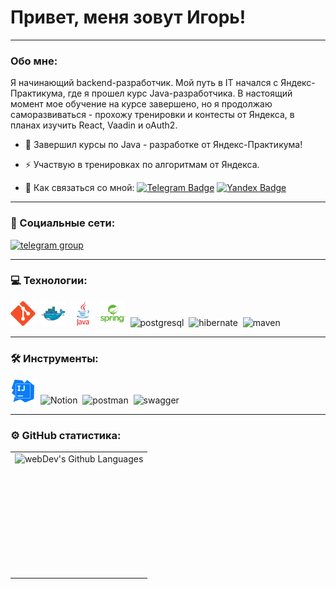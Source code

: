 # Привет, меня зовут Игорь!

---

### Обо мне:

Я начинающий backend-разработчик. Мой путь в IT начался с Яндекс-Практикума, где я прошел курс Java-разработчика. В настоящий момент мое обучение на курсе завершено, но я продолжаю саморазвиваться - прохожу тренировки и контесты от Яндекса, в планах изучить React, Vaadin и oAuth2.

- :seedling: Завершил курсы по Java - разработке от Яндекс-Практикума!

- :zap: Участвую в тренировках по алгоритмам от Яндекса.

- 📧 Как связаться со мной: [![Telegram Badge](https://img.shields.io/badge/-chetvertakov-blue?style=flat&logo=Telegram&logoColor=white)](https://t.me/haakonor) 
[![Yandex Badge](https://img.shields.io/badge/-Yandex-red?style=flat&logo=Yandex&logoColor=white)](mailto:chetvertakov.igor@yandex.ru)

---

### 🤝 Социальные сети:

  <div id="badges">
    <a href="https://t.me/haakonor" target="_blank">
      <img src="https://cdn-icons-png.flaticon.com/512/2111/2111646.png" width="40" height="40" alt="telegram group" />
    </a>
  </div>

---

### 💻 Технологии:

<div>
  <img src="https://github.com/devicons/devicon/blob/master/icons/git/git-original.svg" title="git" alt="git" width="40" height="40"/>&nbsp
  <img src="https://github.com/devicons/devicon/blob/master/icons/docker/docker-original.svg" title="docker" alt="docker" width="40" height="40"/>&nbsp
  <img src="https://github.com/devicons/devicon/blob/master/icons/java/java-original-wordmark.svg" title="java" alt="java" width="40" height="40"/>&nbsp
  <img src="https://github.com/devicons/devicon/blob/master/icons/spring/spring-original-wordmark.svg" title="spring" alt="spring" width="40" height="40"/>&nbsp
  <img src="https://www.svgrepo.com/show/354200/postgresql.svg" title="postgresql" alt="postgresql" width="40" height="40"/>&nbsp
  <img src="https://www.svgrepo.com/show/353874/hibernate.svg" title="hibernate" alt="hibernate" width="40" height="40"/>&nbsp
  <img src="https://www.svgrepo.com/show/373829/maven.svg" title="maven" alt="maven" width="40" height="40"/>&nbsp

</div>

---

### 🛠 Инструменты:

<div>
  <img src="https://github.com/devicons/devicon/blob/master/icons/intellij/intellij-plain.svg" title="idea" alt="idea" width="40" height="40"/>&nbsp;
  <img src="https://upload.wikimedia.org/wikipedia/commons/e/e9/Notion-logo.svg" title="Notion" alt="Notion" width="40" height="40"/>&nbsp;
  <img src="https://www.svgrepo.com/show/354202/postman-icon.svg" title="postman" alt="postman" width="40" height="40"/>&nbsp;
  <img src="https://www.svgrepo.com/show/354420/swagger.svg" title="swagger" alt="swagger" width="40" height="40"/>&nbsp;
</div>

---

### ⚙️ GitHub статистика:

<table>
  <tr>
    <td>
      <img height="195px" align="right" alt="webDev's Github Languages" src="https://github-readme-stats-sigma-five.vercel.app/api/top-langs/?username=CheTigor&layout=compact&theme=vision-friendly-dark" />
    </td>
  </tr>
</table>
